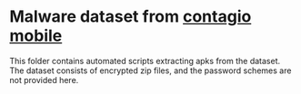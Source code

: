 # Malware dataset from [contagio mobile](http://contagiominidump.blogspot.com/)
This folder contains automated scripts extracting apks from the dataset. The dataset consists of encrypted zip files, and the password schemes are not provided here.